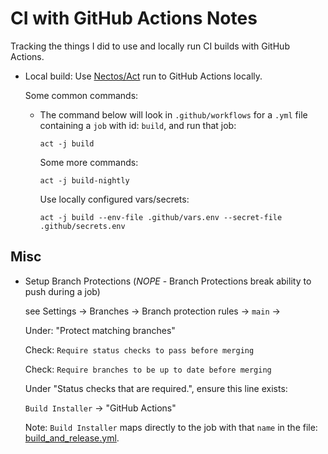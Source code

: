 CI with GitHub Actions Notes
================
Tracking the things I did to use and locally run CI builds with GitHub Actions.

* Local build: Use [Nectos/Act](https://github.com/nektos/act) run to GitHub Actions locally.

  Some common commands:
  * The command below will look in `.github/workflows` for a `.yml` file containing a `job` with id: `build`, and run that job:

        act -j build
  
    Some more commands:
  
        act -j build-nightly

    Use locally configured vars/secrets:

        act -j build --env-file .github/vars.env --secret-file .github/secrets.env
  
Misc
----

* Setup Branch Protections (*NOPE* - Branch Protections break ability to push during a job)
  
  see Settings -> Branches -> Branch protection rules -> `main` ->
  
  Under: "Protect matching branches"

  Check: `Require status checks to pass before merging`

  Check: `Require branches to be up to date before merging`

  Under "Status checks that are required.", ensure this line exists: 
  
   `Build Installer` -> "GitHub Actions" 

  Note: `Build Installer` maps directly to the job with that `name` in the file: [build_and_release.yml](./workflows/build_and_release.yml).
